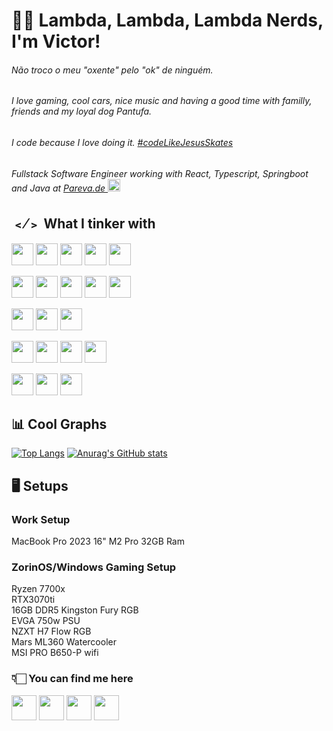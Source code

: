 # 🖖🏻 Lambda, Lambda, Lambda Nerds, I'm Victor! 
###### Não troco o meu "oxente" pelo "ok" de ninguém.
###### I love gaming, cool cars, nice music and having a good time with familly, friends and my loyal dog Pantufa.
###### I code because I love doing it. [#codeLikeJesusSkates](https://youtu.be/GUVQHD6j9S0)
###### Fullstack Software Engineer working with React, Typescript, Springboot and Java at <a href="https://www.pareva.de"> Pareva.de <img height= "20" src= "https://avatars.githubusercontent.com/u/152971916?s=400&u=8da1f0db654fee0f34e53822a0770e762e849703&v=4"></a>

## ﹤⁄﹥ What I tinker with
<a href="https://www.typescriptlang.org/"><img height= "35" src= "https://img.shields.io/badge/TypeScript-007ACC?style=for-the-badge&logo=typescript&logoColor=white"></a>
<a href="https://www.javascript.com/"><img height= "35" src= "https://img.shields.io/badge/JavaScript-F7DF1E?style=for-the-badge&logo=javascript&logoColor=black"></a>
<a href="https://www.java.com/"><img height= "35" src= "https://img.shields.io/badge/Java-ED8B00?style=for-the-badge&logo=java&logoColor=white"></a>
<a href="https://kotlinlang.org/docs/android-overview.html"><img height= "35" src= "https://img.shields.io/badge/Kotlin-7F52FF?style=for-the-badge&logo=Kotlin&logoColor=white"></a>
<a href="https://www.python.org/"><img height= "35" src= "https://img.shields.io/badge/Python-3776AB?style=for-the-badge&logo=python&logoColor=white"></a>

<a href="https://reactjs.org/"><img height= "35" src= "https://img.shields.io/badge/React-20232A?style=for-the-badge&logo=react&logoColor=61DAFB"></a>
<a href="https://nextjs.org/"><img height= "35" src= "https://img.shields.io/badge/next.js-000000?style=for-the-badge&logo=nextdotjs&logoColor=white"></a>
<a href="https://spring.io/projects/spring-boot"><img height= "35" src= "https://img.shields.io/badge/Spring%20Boot-6DB33F?style=for-the-badge&logo=springboot&logoColor=white"></a>
<a href="https://nodejs.org/en/"><img height= "35" src= "https://img.shields.io/badge/Node.js-339933?style=for-the-badge&logo=nodedotjs&logoColor=white"></a>
<a href="https://reactnative.dev/"><img height= "35" src= "https://img.shields.io/badge/ReactNative-222222?style=for-the-badge&logo=React&logoColor="></a>

<a href="https://www.mongodb.com/"><img height= "35" src= "https://img.shields.io/badge/-MongoDB-13aa52?style=for-the-badge&logo=mongodb&logoColor=white"></a>
<a href="https://www.mysql.com/"><img height= "35" src= "https://img.shields.io/badge/MySQL-00000F?style=for-the-badge&logo=mysql&logoColor=white"></a>
<a href="https://www.postgresql.org/"><img height= "35" src= "https://img.shields.io/badge/postgresql-4169e1?style=for-the-badge&logo=postgresql&logoColor=white"></a>

<a href="https://git-scm.com/"><img height= "35" src= "https://img.shields.io/badge/Git-F05032?style=for-the-badge&logo=git&logoColor=white"></a>
<a href="https://www.npmjs.com/"><img height= "35" src= "https://img.shields.io/badge/npm-CB3837?style=for-the-badge&logo=npm&logoColor=white"></a>
<a href="https://neovim.io/"><img height= "35" src= "https://img.shields.io/badge/Neovim-57A143?logo=neovim&logoColor=white&style=for-the-badge"></a>
<a href="https://code.visualstudio.com/"><img height= "35" src= "https://img.shields.io/badge/VS_Code-0078D4?style=for-the-badge&logo=visual%20studio%20code&logoColor=white"></a>

<a href="https://developer.mozilla.org/docs/Web/HTML"><img height= "35" src= "https://img.shields.io/badge/HTML5-E34F26?style=for-the-badge&logo=html5&logoColor=white"></a>
<a href="https://developer.mozilla.org/docs/Web/CSS"><img height= "35" src= "https://img.shields.io/badge/CSS3-1572B6?style=for-the-badge&logo=css3&logoColor=white"></a>
<a href="https://tailwindcss.com/"><img height= "35" src= "https://img.shields.io/badge/Tailwind_CSS-38B2AC?style=for-the-badge&logo=tailwind-css&logoColor=white"></a>

## 📊 Cool Graphs
[![Top Langs](https://github-readme-stats.vercel.app/api/top-langs/?username=vbmelo)](https://github.com/anuraghazra/github-readme-stats)
[![Anurag's GitHub stats](https://github-readme-stats.vercel.app/api?username=vbmelo)](https://github.com/anuraghazra/github-readme-stats)

## 🖥 Setups
### Work Setup   
<p>MacBook Pro 2023 16" M2 Pro 32GB Ram</p>

### ZorinOS/Windows Gaming Setup  
<p>Ryzen 7700x <br />RTX3070ti <br />16GB DDR5 Kingston Fury RGB <br />EVGA 750w PSU <br />NZXT H7 Flow RGB <br />Mars ML360 Watercooler <br /> MSI PRO B650-P wifi </p>

### 👇🏻  You can find me here  
<a href="mailto:vbmelox@gmail.com"><img height="40" src="https://img.shields.io/badge/Gmail-D14836?style=for-the-badge&logo=gmail&logoColor=white"></a>
<a href="https://www.instagram.com/victor_bmelo/"><img height="40" src="https://img.shields.io/badge/Instagram-E4405F?style=for-the-badge&logo=instagram&logoColor=white"></a>
<a href="https://www.linkedin.com/in/victorbarrosmelo/"><img height="40" src="https://img.shields.io/badge/LinkedIn-0077B5?style=for-the-badge&logo=linkedin&logoColor=white"></a>
<a href="https://discordapp.com/users/332204395414552577"><img height="40" src="https://img.shields.io/badge/Discord-7289DA?style=for-the-badge&logo=discord&logoColor=white"></a>
